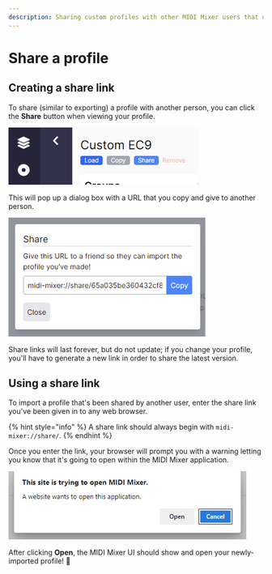 ```yaml
---
description: Sharing custom profiles with other MIDI Mixer users that use the same device.
---
```


# Share a profile

## Creating a share link

To share \(similar to exporting\) a profile with another person, you can click the **Share** button when viewing your profile.

![The &quot;Share&quot; button on a &quot;Custom EC9&quot; profile](../.gitbook/assets/image%20%281%29.png)

This will pop up a dialog box with a URL that you copy and give to another person.

![An example share link](../.gitbook/assets/image%20%282%29.png)

Share links will last forever, but do not update; if you change your profile, you'll have to generate a new link in order to share the latest version.

## Using a share link

To import a profile that's been shared by another user, enter the share link you've been given in to any web browser.

{% hint style="info" %}
A share link should always begin with `midi-mixer://share/`.
{% endhint %}

Once you enter the link, your browser will prompt you with a warning letting you know that it's going to open within the MIDI Mixer application.

![The browser letting you know it&apos;s using MIDI Mixer to open the link](../.gitbook/assets/image%20%283%29.png)

After clicking **Open**, the MIDI Mixer UI should show and open your newly-imported profile! 🎉

